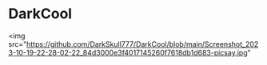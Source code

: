 # DarkCool
<img src="https://github.com/DarkSkull777/DarkCool/blob/main/Screenshot_2023-10-19-22-28-02-22_84d3000e3f4017145260f7618db1d683-picsay.jpg"
